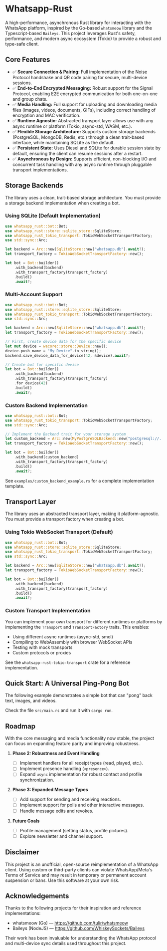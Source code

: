 # Whatsapp-Rust

A high-performance, asynchronous Rust library for interacting with the WhatsApp platform, inspired by the Go-based `whatsmeow` library and the Typescript-based `Baileys`. This project leverages Rust's safety, performance, and modern async ecosystem (Tokio) to provide a robust and type-safe client.

## Core Features

- ✅ **Secure Connection & Pairing:** Full implementation of the Noise Protocol handshake and QR code pairing for secure, multi-device sessions.
- ✅ **End-to-End Encrypted Messaging:** Robust support for the Signal Protocol, enabling E2E encrypted communication for both one-on-one and group chats.
- ✅ **Media Handling:** Full support for uploading and downloading media files (images, videos, documents, GIFs), including correct handling of encryption and MAC verification.
- ✅ **Runtime Agnostic:** Abstracted transport layer allows use with any async runtime or platform (Tokio, async-std, WASM, etc.).
- ✅ **Flexible Storage Architecture:** Supports custom storage backends (PostgreSQL, MongoDB, Redis, etc.) through a clean trait-based interface, while maintaining SQLite as the default.
- ✅ **Persistent State:** Uses Diesel and SQLite for durable session state by default, ensuring the client can resume sessions after a restart.
- ✅ **Asynchronous by Design:** Supports efficient, non-blocking I/O and concurrent task handling with any async runtime through pluggable transport implementations.

## Storage Backends

The library uses a clean, trait-based storage architecture. You must provide a storage backend implementation when creating a bot.

### Using SQLite (Default Implementation)

```rust
use whatsapp_rust::bot::Bot;
use whatsapp_rust::store::sqlite_store::SqliteStore;
use whatsapp_rust_tokio_transport::TokioWebSocketTransportFactory;
use std::sync::Arc;

let backend = Arc::new(SqliteStore::new("whatsapp.db").await?);
let transport_factory = TokioWebSocketTransportFactory::new();

let bot = Bot::builder()
    .with_backend(backend)
    .with_transport_factory(transport_factory)
    .build()
    .await?;
```

### Multi-Account Support

```rust
use whatsapp_rust::bot::Bot;
use whatsapp_rust::store::sqlite_store::SqliteStore;
use whatsapp_rust_tokio_transport::TokioWebSocketTransportFactory;
use std::sync::Arc;

let backend = Arc::new(SqliteStore::new("whatsapp.db").await?);
let transport_factory = TokioWebSocketTransportFactory::new();

// First, create device data for the specific device
let mut device = wacore::store::Device::new();
device.push_name = "My Device".to_string();
backend.save_device_data_for_device(42, &device).await?;

// Create bot for specific device
let bot = Bot::builder()
    .with_backend(backend)
    .with_transport_factory(transport_factory)
    .for_device(42)
    .build()
    .await?;
```

### Custom Backend Implementation

```rust
use whatsapp_rust::bot::Bot;
use whatsapp_rust_tokio_transport::TokioWebSocketTransportFactory;
use std::sync::Arc;

// Implement the Backend trait for your storage system
let custom_backend = Arc::new(MyPostgreSQLBackend::new("postgresql://..."));
let transport_factory = TokioWebSocketTransportFactory::new();

let bot = Bot::builder()
    .with_backend(custom_backend)
    .with_transport_factory(transport_factory)
    .build()
    .await?;
```

See `examples/custom_backend_example.rs` for a complete implementation template.

## Transport Layer

The library uses an abstracted transport layer, making it platform-agnostic. You must provide a transport factory when creating a bot.

### Using Tokio WebSocket Transport (Default)

```rust
use whatsapp_rust::bot::Bot;
use whatsapp_rust::store::sqlite_store::SqliteStore;
use whatsapp_rust_tokio_transport::TokioWebSocketTransportFactory;
use std::sync::Arc;

let backend = Arc::new(SqliteStore::new("whatsapp.db").await?);
let transport_factory = TokioWebSocketTransportFactory::new();

let bot = Bot::builder()
    .with_backend(backend)
    .with_transport_factory(transport_factory)
    .build()
    .await?;
```

### Custom Transport Implementation

You can implement your own transport for different runtimes or platforms by implementing the `Transport` and `TransportFactory` traits. This enables:

- Using different async runtimes (async-std, smol)
- Compiling to WebAssembly with browser WebSocket APIs
- Testing with mock transports
- Custom protocols or proxies

See the `whatsapp-rust-tokio-transport` crate for a reference implementation.

## Quick Start: A Universal Ping-Pong Bot

The following example demonstrates a simple bot that can "pong" back text, images, and videos.

Check the file `src/main.rs` and run it with `cargo run`.

## Roadmap

With the core messaging and media functionality now stable, the project can focus on expanding feature parity and improving robustness.

1.  **Phase 2: Robustness and Event Handling**

    - [ ] Implement handlers for all receipt types (read, played, etc.).
    - [ ] Implement presence handling (`<presence>`).
    - [ ] Expand `usync` implementation for robust contact and profile synchronization.

2.  **Phase 3: Expanded Message Types**

    - [ ] Add support for sending and receiving reactions.
    - [ ] Implement support for polls and other interactive messages.
    - [ ] Handle message edits and revokes.

3.  **Future Goals**
    - [ ] Profile management (setting status, profile pictures).
    - [ ] Explore newsletter and channel support.

## Disclaimer

This project is an unofficial, open-source reimplementation of a WhatsApp client. Using custom or third-party clients can violate WhatsApp/Meta's Terms of Service and may result in temporary or permanent account suspension or bans. Use this software at your own risk.

## Acknowledgements

Thanks to the following projects for their inspiration and reference implementations:

- whatsmeow (Go) — https://github.com/tulir/whatsmeow
- Baileys (NodeJS) — https://github.com/WhiskeySockets/Baileys

Their work has been invaluable for understanding the WhatsApp protocol and multi-device sync details used throughout this project.
